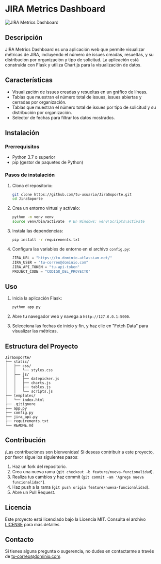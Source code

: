 # JIRA Metrics Dashboard

![JIRA Metrics Dashboard](https://img.shields.io/badge/JIRA-Metrics%20Dashboard-blue)

## Descripción

JIRA Metrics Dashboard es una aplicación web que permite visualizar métricas de JIRA, incluyendo el número de issues creadas, resueltas, y su distribución por organización y tipo de solicitud. La aplicación está construida con Flask y utiliza Chart.js para la visualización de datos.

## Características

- Visualización de issues creadas y resueltas en un gráfico de líneas.
- Tablas que muestran el número total de issues, issues abiertas y cerradas por organización.
- Tablas que muestran el número total de issues por tipo de solicitud y su distribución por organización.
- Selector de fechas para filtrar los datos mostrados.

## Instalación

### Prerrequisitos

- Python 3.7 o superior
- pip (gestor de paquetes de Python)

### Pasos de instalación

1. Clona el repositorio:

    ```bash
    git clone https://github.com/tu-usuario/JiraSoporte.git
    cd JiraSoporte
    ```

2. Crea un entorno virtual y actívalo:

    ```bash
    python -m venv venv
    source venv/bin/activate  # En Windows: venv\Scripts\activate
    ```

3. Instala las dependencias:

    ```bash
    pip install -r requirements.txt
    ```

4. Configura las variables de entorno en el archivo `config.py`:

    ```python
    JIRA_URL = "https://tu-dominio.atlassian.net/"
    JIRA_USER = "tu-correo@dominio.com"
    JIRA_API_TOKEN = "tu-api-token"
    PROJECT_CODE = "CODIGO_DEL_PROYECTO"
    ```

## Uso

1. Inicia la aplicación Flask:

    ```bash
    python app.py
    ```

2. Abre tu navegador web y navega a `http://127.0.0.1:5000`.

3. Selecciona las fechas de inicio y fin, y haz clic en "Fetch Data" para visualizar las métricas.

## Estructura del Proyecto

```
JiraSoporte/
├── static/
│   ├── css/
│   │   └── styles.css
│   ├── js/
│   │   ├── datepicker.js
│   │   ├── charts.js
│   │   ├── tables.js
│   │   └── scripts.js
├── templates/
│   └── index.html
├── .gitignore
├── app.py
├── config.py
├── jira_api.py
├── requirements.txt
└── README.md
```

## Contribución

¡Las contribuciones son bienvenidas! Si deseas contribuir a este proyecto, por favor sigue los siguientes pasos:

1. Haz un fork del repositorio.
2. Crea una nueva rama (`git checkout -b feature/nueva-funcionalidad`).
3. Realiza tus cambios y haz commit (`git commit -am 'Agrega nueva funcionalidad'`).
4. Haz push a la rama (`git push origin feature/nueva-funcionalidad`).
5. Abre un Pull Request.

## Licencia

Este proyecto está licenciado bajo la Licencia MIT. Consulta el archivo [LICENSE](LICENSE) para más detalles.

## Contacto

Si tienes alguna pregunta o sugerencia, no dudes en contactarme a través de [tu-correo@dominio.com](mailto:tu-correo@dominio.com).
